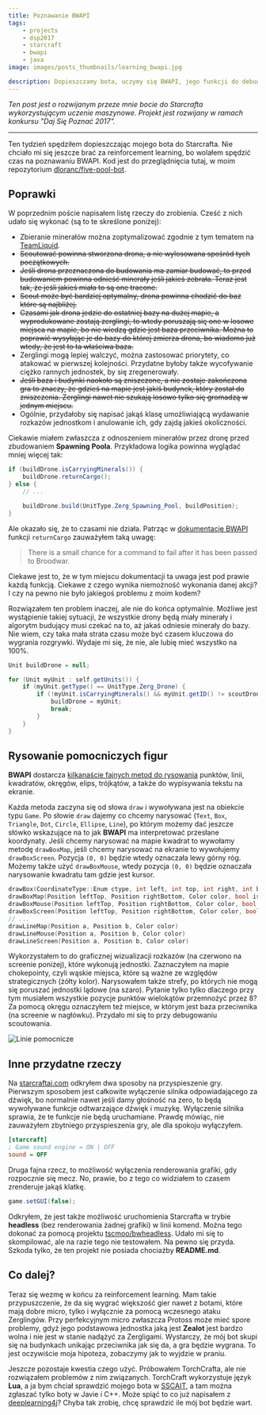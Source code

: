 ```yaml
---
title: Poznawanie BWAPI
tags:
    - projects
    - dsp2017
    - starcraft
    - bwapi
    - java
image: images/posts_thumbnails/learning_bwapi.jpg

description: Dopieszczamy bota, uczymy się BWAPI, jego funkcji do debugowania i innych przydatnych rzeczy.
---
```

*Ten post jest o rozwijanym przeze mnie bocie do Starcrafta wykorzystującym uczenie maszynowe. Projekt jest rozwijany w ramach konkursu "Daj Się Poznać 2017".*

---

Ten tydzień spędziłem dopieszczając mojego bota do Starcrafta. Nie chciało mi się jeszcze brać za reinforcement learning, bo wolałem spędzić czas na poznawaniu BWAPI. Kod jest do przeglądnięcia tutaj, w moim repozytorium [dloranc/five-pool-bot](https://github.com/dloranc/five-pool-bot).

<!-- truncate -->

## Poprawki

W poprzednim poście napisałem listę rzeczy do zrobienia. Cześć z nich udało się wykonać (są to te skreślone poniżej):

- Zbieranie minerałów można zoptymalizować zgodnie z tym tematem na [TeamLiquid](http://www.teamliquid.net/forum/brood-war/484849-improving-mineral-gathering-rate-in-brood-war).
- <strike>Scoutować powinna stworzona drona, a nie wylosowana spośród tych początkowych.</strike>
- <strike>Jeśli drona przeznaczona do budowania ma zamiar budować, to przed budowaniem powinna odnieść minerały jeśli jakieś zebrała. Teraz jest tak, że jeśli jakieś miała to są one tracone.</strike>
- <strike>Scout może być bardziej optymalny, drona powinna chodzić do baz które są najbliżej.</strike>
- <strike>Czasami jak drona jedzie do ostatniej bazy na dużej mapie, a wyprodukowane zostają zerglingi, to wtedy poruszają się one w losowe miejsca na mapie, bo nie wiedzą gdzie jest baza przeciwnika. Można to poprawić wysyłając je do bazy do której zmierza drona, bo wiadomo już wtedy, że jest to ta właściwa baza.</strike>
- Zerglingi mogą lepiej walczyć, można zastosować priorytety, co atakować w pierwszej kolejności. Przydatne byłoby także wycofywanie ciężko rannych jednostek, by się zregenerowały.
- <strike>Jeśli baza i budynki naokoło są zniszczone, a nie zostaje zakończona gra to znaczy, że gdzieś na mapie jest jakiś budynek, który został do zniszczenia. Zerglingi nawet nie szukają losowo tylko się gromadzą w jednym miejscu.</strike>
- Ogólnie, przydałoby się napisać jakąś klasę umożliwiającą wydawanie rozkazów jednostkom i anulowanie ich, gdy zajdą jakieś okoliczności.

Ciekawie miałem zwłaszcza z odnoszeniem minerałów przez dronę przed zbudowaniem **Spawning Poola**. Przykładowa logika powinna wyglądać mniej więcej tak:

```Java
if (buildDrone.isCarryingMinerals()) {
	buildDrone.returnCargo();
} else {
	// ...

	buildDrone.build(UnitType.Zerg_Spawning_Pool, buildPosition);
}
```

Ale okazało się, że to czasami nie działa. Patrząc w [dokumentację BWAPI](https://bwapi.github.io/class_b_w_a_p_i_1_1_unitset.html#a0b24b5f25b609169c0fafbe70d2f60aa) funkcji `returnCargo` zauważyłem taką uwagę:

> There is a small chance for a command to fail after it has been passed to Broodwar.

Ciekawe jest to, że w tym miejscu dokumentacji ta uwaga jest pod prawie każdą funkcją. Ciekawe z czego wynika niemożność wykonania danej akcji? I czy na pewno nie było jakiegoś problemu z moim kodem?

Rozwiązałem ten problem inaczej, ale nie do końca optymalnie. Możliwe jest wystąpienie takiej sytuacji, że wszystkie drony będą miały minerały i algorytm budujący musi czekać na to, aż jakaś odniesie minerały do bazy. Nie wiem, czy taka mała strata czasu może być czasem kluczowa do wygrania rozgrywki. Wydaje mi się, że nie, ale lubię mieć wszystko na 100%.

```Java
Unit buildDrone = null;

for (Unit myUnit : self.getUnits()) {
    if (myUnit.getType() == UnitType.Zerg_Drone) {
        if (!myUnit.isCarryingMinerals() && myUnit.getID() != scoutDrone.getID()) {
            buildDrone = myUnit;
            break;
        }
    }
}
```

## Rysowanie pomocniczych figur

**BWAPI** dostarcza [kilkanaście fajnych metod do rysowania](https://bwapi.github.io/class_b_w_a_p_i_1_1_game.html) punktów, linii, kwadratów, okręgów, elips, trójkątów, a także do wypisywania tekstu na ekranie.

Każda metoda zaczyna się od słowa `draw` i wywoływana jest na obiekcie typu `Game`. Po słowie `draw` dajemy co chcemy narysować (`Text`, `Box`, `Triangle`, `Dot`, `Circle`, `Ellipse`, `Line`), po którym możemy dać jeszcze słówko wskazujące na to jak **BWAPI** ma interpretować przesłane koordynaty. Jeśli chcemy narysować na mapie kwadrat to wywołamy metodę `drawBoxMap`, jeśli chcemy narysować na ekranie to wywołujemy `drawBoxScreen`. Pozycja `(0, 0)` będzie wtedy oznaczała lewy górny róg. Możemy także użyć `drawBoxMouse`, wtedy pozycja `(0, 0)` będzie oznaczała narysowanie kwadratu tam gdzie jest kursor.

```cpp
drawBox(CoordinateType::Enum ctype, int left, int top, int right, int bottom, Color color, bool isSolid=false)
drawBoxMap(Position leftTop, Position rightBottom, Color color, bool isSolid=false)
drawBoxMouse(Position leftTop, Position rightBottom, Color color, bool isSolid=false)
drawBoxScreen(Position leftTop, Position rightBottom, Color color, bool isSolid=false)
// ...
drawLineMap(Position a, Position b, Color color)
drawLineMouse(Position a, Position b, Color color)
drawLineScreen(Position a, Position b, Color color)
```

Wykorzystałem to do graficznej wizualizacji rozkazów (na czerwono na screenie poniżej), które wykonują jednostki. Zaznaczyłem na mapie chokepointy, czyli wąskie miejsca, które są ważne ze względów strategicznych (żółty kolor). Narysowałem także strefy, po których nie mogą się poruszać jednostki lądowe (na szaro). Pytanie tylko tylko dlaczego przy tym musiałem wszystkie pozycje punktów wielokątów przemnożyć przez 8? Za pomocą okręgu oznaczyłem też miejsce, w którym jest baza przeciwnika (na screenie w nagłówku). Przydało mi się to przy debugowaniu scoutowania.

![Linie pomocnicze](/images/posts/learning_bwapi/01.jpg "Linie pomocnicze")

## Inne przydatne rzeczy

Na [starcraftai.com](http://www.starcraftai.com/wiki/Increasing_StarCraft_Speed) odkryłem dwa sposoby na przyspieszenie gry. Pierwszym sposobem jest całkowite wyłączenie silnika odpowiadającego za dźwięk, bo normalnie nawet jeśli damy głośność na zero, to będą wywoływane funkcje odtwarzające dźwięk i muzykę. Wyłączenie silnika sprawia, że te funkcje nie będą uruchamiane. Prawdę mówiąc, nie zauważyłem zbytniego przyspieszenia gry, ale dla spokoju wyłączyłem.

```ini
[starcraft]
; Game sound engine = ON | OFF
sound = OFF
```

Druga fajna rzecz, to możliwość wyłączenia renderowania grafiki, gdy rozpocznie się mecz. No, prawie, bo z tego co widziałem to czasem zrenderuje jakąś klatkę.

```Java
game.setGUI(false);
```

Odkryłem, że jest także możliwość uruchomienia Starcrafta w trybie **headless** (bez renderowania żadnej grafiki) w linii komend. Można tego dokonać za pomocą projektu [tscmoo/bwheadless](https://github.com/tscmoo/bwheadless). Udało mi się to skompilować, ale na razie tego nie testowałem. Na pewno się przyda. Szkoda tylko, że ten projekt nie posiada chociażby **README.md**.

## Co dalej?

Teraz się wezmę w końcu za reinforcement learning. Mam takie przypuszczenie, że da się wygrać większość gier nawet z botami, które mają dobre micro, tylko i wyłącznie za pomocą wczesnego ataku Zerglingów. Przy perfekcyjnym micro zwłaszcza Protoss może mieć spore problemy, gdyż jego podstawowa jednostka jaką jest **Zealot** jest bardzo wolna i nie jest w stanie nadążyć za Zergligami. Wystarczy, że mój bot skupi się na budynkach unikając przeciwnika jak się da, a gra będzie wygrana. To jest oczywiście moja hipoteza, zobaczymy jak to wyjdzie w praniu.

Jeszcze pozostaje kwestia czego użyć. Próbowałem TorchCrafta, ale nie rozwiązałem problemów z nim związanych. TorchCraft wykorzystuje język **Lua**, a ja bym chciał sprawdzić mojego bota w [SSCAIT](http://sscaitournament.com), a tam można zgłaszać tylko boty w Javie i C++. Może spiąć to co już napisałem z [deeplearning4j](https://deeplearning4j.org/)? Chyba tak zrobię, chcę sprawdzić ile mój bot będzie wart.
